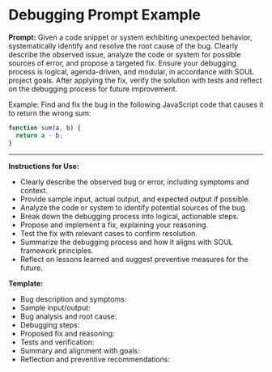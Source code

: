 # Debugging Prompt Example

**Prompt:**
Given a code snippet or system exhibiting unexpected behavior, systematically identify and resolve the root cause of the bug. Clearly describe the observed issue, analyze the code or system for possible sources of error, and propose a targeted fix. Ensure your debugging process is logical, agenda-driven, and modular, in accordance with SOUL project goals. After applying the fix, verify the solution with tests and reflect on the debugging process for future improvement.

Example:
Find and fix the bug in the following JavaScript code that causes it to return the wrong sum:

```javascript
function sum(a, b) {
  return a - b;
}
```

---

**Instructions for Use:**
- Clearly describe the observed bug or error, including symptoms and context.
- Provide sample input, actual output, and expected output if possible.
- Analyze the code or system to identify potential sources of the bug.
- Break down the debugging process into logical, actionable steps.
- Propose and implement a fix, explaining your reasoning.
- Test the fix with relevant cases to confirm resolution.
- Summarize the debugging process and how it aligns with SOUL framework principles.
- Reflect on lessons learned and suggest preventive measures for the future.

**Template:**
- Bug description and symptoms:
- Sample input/output:
- Bug analysis and root cause:
- Debugging steps:
- Proposed fix and reasoning:
- Tests and verification:
- Summary and alignment with goals:
- Reflection and preventive recommendations:
